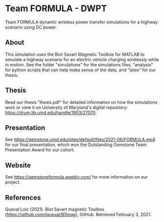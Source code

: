# Team FORMULA - DWPT
Team FORMULA dynamic wireless power transfer simulations for a highway scenario using DC power.

## About
This simulation uses the Biot Savart Magnetic Toolbox for MATLAB to simulate a highway scenario for an electric vehicle charging wirelessly while in motion.  See the folder "simulations" for the simulations files, "analysis" for python scripts that can help make sense of the data, and "latex" for our thesis.

## Thesis
Read our thesis "thesis.pdf" for detailed information on how the simulations work or view it on University of Maryland's digital repository: https://drum.lib.umd.edu/handle/1903/27070.

## Presentation
See https://gemstone.umd.edu/sites/default/files/2021-06/FORMULA.mp4 for our final presentation, which won the Outstanding Gemstone Team Presentation Award for our cohort.

## Website
See https://gemstoneformula.weebly.com/ for more information on our project.

## References
Queval Loic (2021). Biot Savart magnetic Toolbox (https://github.com/lqueval/BSmag), GitHub. Retrieved February 3, 2021.
